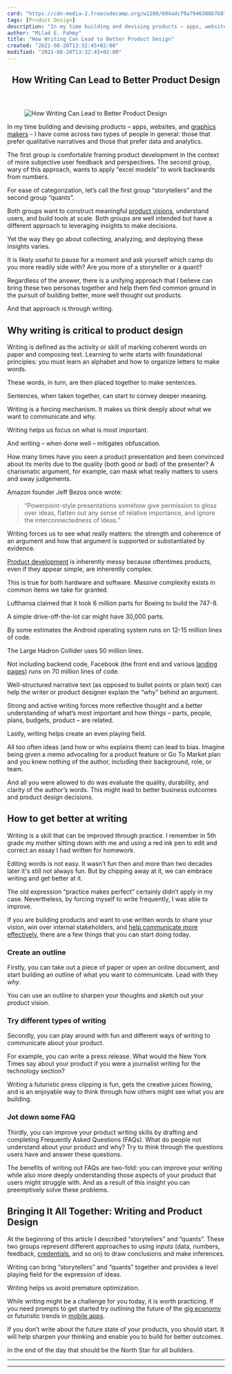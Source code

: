 ```yaml
---
card: "https://cdn-media-2.freecodecamp.org/w1280/604adcf9a7946308b7687147.jpg"
tags: [Product Design]
description: "In my time building and devising products – apps, websites, a"
author: "Milad E. Fahmy"
title: "How Writing Can Lead to Better Product Design"
created: "2021-08-20T13:32:45+02:00"
modified: "2021-08-20T13:32:45+02:00"
---
```

<div class="site-wrapper">
<main id="site-main" class="site-main outer">
<div class="inner">
<article class="post-full post tag-product-design tag-writing-tips tag-technical-writing tag-writing tag-design ">
<header class="post-full-header">
<h1 class="post-full-title">How Writing Can Lead to Better Product Design</h1>
</header>
<figure class="post-full-image">
<picture>
<source media="(max-width: 700px)" sizes="1px" srcset="data:image/gif;base64,R0lGODlhAQABAIAAAAAAAP///yH5BAEAAAAALAAAAAABAAEAAAIBRAA7 1w">
<source media="(min-width: 701px)" sizes="(max-width: 800px) 400px,
(max-width: 1170px) 700px,
1400px" srcset="https://cdn-media-2.freecodecamp.org/w1280/604adcf9a7946308b7687147.jpg 300w,
https://cdn-media-2.freecodecamp.org/w1280/604adcf9a7946308b7687147.jpg 600w,
https://cdn-media-2.freecodecamp.org/w1280/604adcf9a7946308b7687147.jpg 1000w,
https://cdn-media-2.freecodecamp.org/w1280/604adcf9a7946308b7687147.jpg 2000w">
<img onerror="this.style.display='none'" src="https://cdn-media-2.freecodecamp.org/w1280/604adcf9a7946308b7687147.jpg" alt="How Writing Can Lead to Better Product Design">
</picture>
</figure>
<section class="post-full-content">
<div class="post-content">
<p>In my time building and devising products – apps, websites, and <a href="http://gfxmaker.com/">graphics makers</a> – I have come across two types of people in general: those that prefer qualitative narratives and those that prefer data and analytics. </p><p>The first group is comfortable framing product development in the context of more subjective user feedback and perspectives. The second group, wary of this approach, wants to apply “excel models” to work backwards from numbers. </p><p>For ease of categorization, let’s call the first group “storytellers” and the second group “quants”.</p><p>Both groups want to construct meaningful <a href="https://instasize.com/blog/5-tips-for-taking-great-product-images">product visions</a>, understand users, and build tools at scale. Both groups are well intended but have a different approach to leveraging insights to make decisions.</p><p>Yet the way they go about collecting, analyzing, and deploying these insights varies.</p><p>It is likely useful to pause for a moment and ask yourself which camp do you more readily side with? Are you more of a storyteller or a quant?</p><p>Regardless of the answer, there is a unifying approach that I believe can bring these two personas together and help them find common ground in the pursuit of building better, more well thought out products. </p><p>And that approach is through writing.</p><h2 id="why-writing-is-critical-to-product-design">Why writing is critical to product design</h2><p>Writing is defined as the activity or skill of marking coherent words on paper and composing text. Learning to write starts with foundational principles: you must learn an alphabet and how to organize letters to make words. </p><p>These words, in turn, are then placed together to make sentences.</p><p>Sentences, when taken together, can start to convey deeper meaning.</p><p>Writing is a forcing mechanism. It makes us think deeply about what we want to communicate and why.</p><p>Writing helps us focus on what is most important.</p><p>And writing – when done well – mitigates obfuscation. </p><p>How many times have you seen a product presentation and been convinced about its merits due to the quality (both good or bad) of the presenter? A charismatic argument, for example, can mask what really matters to users and sway judgements. </p><p>Amazon founder Jeff Bezos once wrote: </p><blockquote>“Powerpoint-style presentations somehow give permission to gloss over ideas, flatten out any sense of relative importance, and ignore the interconnectedness of ideas.”</blockquote><p>Writing forces us to see what really matters: the strength and coherence of an argument and how that argument is supported or substantiated by evidence.</p><p><a href="https://crustlab.com/">Product development</a> is inherently messy because oftentimes products, even if they appear simple, are inherently complex.</p><p>This is true for both hardware and software. Massive complexity exists in common items we take for granted.</p><p>Lufthansa claimed that it took 6 million parts for Boeing to build the 747-8. </p><p>A simple drive-off-the-lot car might have 30,000 parts.</p><p>By some estimates the Android operating system runs on 12-15 million lines of code. </p><p>The Large Hadron Collider uses 50 million lines. </p><p>Not including backend code, Facebook (the front end and various <a href="https://www.ideazinc.com/top-20-amazing-landing-pages-reviewed/">landing pages</a>) runs on 70 million lines of code.</p><p>Well-structured narrative text (as opposed to bullet points or plain text) can help the writer or product designer explain the “why” behind an argument.</p><p>Strong and active writing forces more reflective thought and a better understanding of what’s most important and how things – parts, people, plans, budgets, product – are related.</p><p>Lastly, writing helps create an even playing field. </p><p>All too often ideas (and how or who explains them) can lead to bias. Imagine being given a memo advocating for a product feature or Go To Market plan and you knew nothing of the author, including their background, role, or team. </p><p>And all you were allowed to do was evaluate the quality, durability, and clarity of the author’s words. This might lead to better business outcomes and product design decisions. </p><h2 id="how-to-get-better-at-writing">How to get better at writing</h2><p>Writing is a skill that can be improved through practice. I remember in 5th grade my mother sitting down with me and using a red ink pen to edit and correct an essay I had written for homework.</p><p>Editing words is not easy. It wasn’t fun then and more than two decades later it's still not always fun. But by chipping away at it, we can embrace writing and get better at it.</p><p>The old expression “practice makes perfect” certainly didn’t apply in my case. Nevertheless, by forcing myself to write frequently, I was able to improve.</p><p>If you are building products and want to use written words to share your vision, win over internal stakeholders, and <a href="https://www.cloudtalk.io/blog/types-of-call-centers">help communicate more effectively</a>, there are a few things that you can start doing today.</p><h3 id="create-an-outline">Create an outline</h3><p>Firstly, you can take out a piece of paper or open an online document, and start building an outline of what you want to communicate. Lead with they <em>why</em>.</p><p>You can use an outline to sharpen your thoughts and sketch out your product vision.</p><h3 id="try-different-types-of-writing">Try different types of writing</h3><p>Secondly, you can play around with fun and different ways of writing to communicate about your product. </p><p>For example, you can write a press release. What would the New York Times say about your product if you were a journalist writing for the technology section? </p><p>Writing a futuristic press clipping is fun, gets the creative juices flowing, and is an enjoyable way to think through how others might see what you are building.</p><h3 id="jot-down-some-faq">Jot down some FAQ</h3><p>Thirdly, you can improve your product writing skills by drafting and completing Frequently Asked Questions (FAQs). What do people not understand about your product and why? Try to think through the questions users have and answer these questions. </p><p>The benefits of writing out FAQs are two-fold: you can improve your writing while also more deeply understanding those aspects of your product that users might struggle with. And as a result of this insight you can preemptively solve these problems.</p><h2 id="bringing-it-all-together-writing-and-product-design">Bringing It All Together: Writing and Product Design</h2><p>At the beginning of this article I described “storytellers” and “quants”. These two groups represent different approaches to using inputs (data, numbers, feedback, <a href="https://resources.credly.com/blog/degree-inflation-hiring">credentials</a>, and so on) to draw conclusions and make inferences.</p><p>Writing can bring “storytellers” and “quants” together and provides a level playing field for the expression of ideas. </p><p>Writing helps us avoid premature optimization.</p><p>While writing might be a challenge for you today, it is worth practicing. If you need prompts to get started try outlining the future of the <a href="https://www.savingjunkie.com/best-gig-economy-apps/">gig economy</a> or futuristic trends in <a href="https://www.resourcifi.com/blog/latest-trends-in-mobile-app-design-2020-2021/">mobile apps</a>.</p><p>If you don’t write about the future state of your products, you should start. It will help sharpen your thinking and enable you to build for better outcomes.</p><p>In the end of the day that should be the North Star for all builders.</p>
</div>
<hr>
<hr>
</section>
</article>
</div>
</main>
</div>
<!-- Google Tag Manager (noscript) -->
<!-- End Google Tag Manager (noscript) -->
